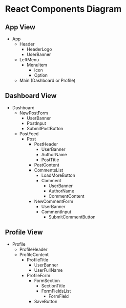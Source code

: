 # React Components Diagram

## App View
* App
    * Header
        * HeaderLogo
        * UserBanner
    * LeftMenu
      * MenuItem
          * Icon
          * Option
    * Main (Dashboard or Profile)


## Dashboard View
* Dashboard
    * NewPostForm
        * UserBanner
        * PostInput
        * SubmitPostButton
    * PostFeed
        * Post
            * PostHeader
                * UserBanner
                * AuthorName
                * PostTitle
            * PostContent
            * CommentsList
                * LoadMoreButton
                * Comment
                    * UserBanner
                    * AuthorName
                    * CommentContent
            * NewCommentForm
                * UserBanner
                * CommentInput
                  * SubmitCommentButton


## Profile View
* Profile
    * ProfileHeader
    * ProfileContent
      * ProfileTitle
          * UserBanner
          * UserFullName
      * ProfileForm
          * FormSection
              * SectionTitle
              * FormFieldsList
                  * FormField
          * SaveButton